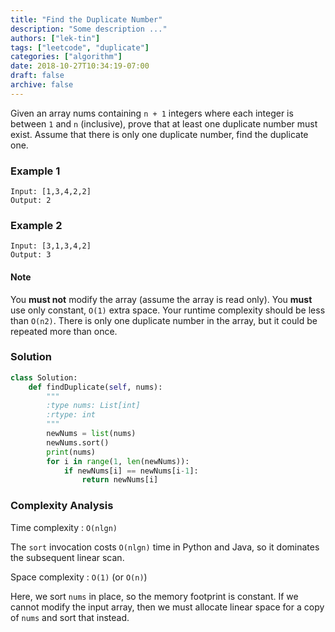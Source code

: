 ```yaml
---
title: "Find the Duplicate Number"
description: "Some description ..."
authors: ["lek-tin"]
tags: ["leetcode", "duplicate"]
categories: ["algorithm"]
date: 2018-10-27T10:34:19-07:00
draft: false
archive: false
---
```

Given an array nums containing `n + 1` integers where each integer is between `1` and `n` (inclusive), prove that at least one duplicate number must exist. Assume that there is only one duplicate number, find the duplicate one.

### Example 1
```
Input: [1,3,4,2,2]
Output: 2
```
### Example 2
```
Input: [3,1,3,4,2]
Output: 3
```
#### Note
You **must not** modify the array (assume the array is read only).
You **must** use only constant, `O(1)` extra space.
Your runtime complexity should be less than `O(n2)`.
There is only one duplicate number in the array, but it could be repeated more than once.

### Solution
```python
class Solution:
    def findDuplicate(self, nums):
        """
        :type nums: List[int]
        :rtype: int
        """
        newNums = list(nums)
        newNums.sort()
        print(nums)
        for i in range(1, len(newNums)):
            if newNums[i] == newNums[i-1]:
                return newNums[i]
```
### Complexity Analysis

Time complexity : `O(nlgn)`

The `sort` invocation costs `O(nlgn)` time in Python and Java, so it dominates the subsequent linear scan.

Space complexity : `O(1)` (or `O(n)`)

Here, we sort `nums` in place, so the memory footprint is constant. If we cannot modify the input array, then we must allocate linear space for a copy of `nums` and sort that instead.
